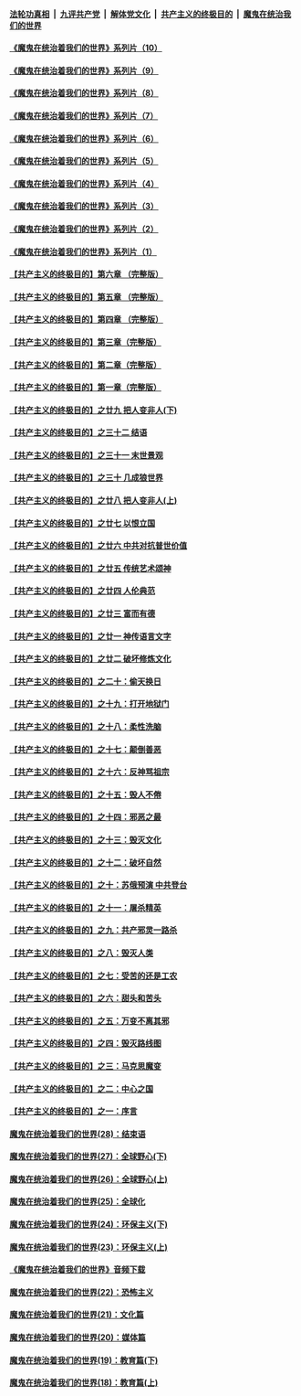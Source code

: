 

####  [法轮功真相](../../../../basic/blob/master/README.md?t=08060502) &nbsp;|&nbsp; [九评共产党](../../../../9ping.md/blob/master/README.md?t=08060502) &nbsp;|&nbsp; [解体党文化](../../../../jtdwh.md/blob/master/README.md?t=08060502)  &nbsp;|&nbsp; [共产主义的终极目的](../../../../gczydzjmd.md/blob/master/README.md?t=08060502) &nbsp;|&nbsp; [魔鬼在统治我们的世界](../../../../mgztzwmdsj.md/blob/master/README.md?t=08060502) 

#### [《魔鬼在统治着我们的世界》系列片（10）](../pages/nsc422/n12292670.md?t=08060502) 

#### [《魔鬼在统治着我们的世界》系列片（9）](../pages/nsc422/n12290859.md?t=08060502) 

#### [《魔鬼在统治着我们的世界》系列片（8）](../pages/nsc422/n12287445.md?t=08060502) 

#### [《魔鬼在统治着我们的世界》系列片（7）](../pages/nsc422/n12283425.md?t=08060502) 

#### [《魔鬼在统治着我们的世界》系列片（6）](../pages/nsc422/n12282314.md?t=08060502) 

#### [《魔鬼在统治着我们的世界》系列片（5）](../pages/nsc422/n12281419.md?t=08060502) 

#### [《魔鬼在统治着我们的世界》系列片（4）](../pages/nsc422/n12274024.md?t=08060502) 

#### [《魔鬼在统治着我们的世界》系列片（3）](../pages/nsc422/n12271322.md?t=08060502) 

#### [《魔鬼在统治着我们的世界》系列片（2）](../pages/nsc422/n12269049.md?t=08060502) 

#### [《魔鬼在统治着我们的世界》系列片（1）](../pages/nsc422/n12267575.md?t=08060502) 

#### [【共产主义的终极目的】第六章 （完整版）](../pages/nsc422/n11428913.md?t=08060502) 

#### [【共产主义的终极目的】第五章 （完整版）](../pages/nsc422/n11428912.md?t=08060502) 

#### [【共产主义的终极目的】第四章 （完整版）](../pages/nsc422/n11428907.md?t=08060502) 

#### [【共产主义的终极目的】第三章（完整版）](../pages/nsc422/n11428848.md?t=08060502) 

#### [【共产主义的终极目的】第二章（完整版）](../pages/nsc422/n11428831.md?t=08060502) 

#### [【共产主义的终极目的】第一章（完整版）](../pages/nsc422/n11417651.md?t=08060502) 

#### [【共产主义的终极目的】之廿九 把人变非人(下)](../pages/nsc422/n11344140.md?t=08060502) 

#### [【共产主义的终极目的】之三十二 结语](../pages/nsc422/n11360535.md?t=08060502) 

#### [【共产主义的终极目的】之三十一 末世景观](../pages/nsc422/n11351129.md?t=08060502) 

#### [【共产主义的终极目的】之三十 几成狼世界](../pages/nsc422/n11348280.md?t=08060502) 

#### [【共产主义的终极目的】之廿八 把人变非人(上)](../pages/nsc422/n11340492.md?t=08060502) 

#### [【共产主义的终极目的】之廿七 以恨立国](../pages/nsc422/n11336944.md?t=08060502) 

#### [【共产主义的终极目的】之廿六 中共对抗普世价值](../pages/nsc422/n11324785.md?t=08060502) 

#### [【共产主义的终极目的】之廿五 传统艺术颂神](../pages/nsc422/n11296396.md?t=08060502) 

#### [【共产主义的终极目的】之廿四 人伦典范](../pages/nsc422/n11296397.md?t=08060502) 

#### [【共产主义的终极目的】之廿三 富而有德](../pages/nsc422/n11283598.md?t=08060502) 

#### [【共产主义的终极目的】之廿一 神传语言文字](../pages/nsc422/n11263265.md?t=08060502) 

#### [【共产主义的终极目的】之廿二 破坏修炼文化](../pages/nsc422/n11245728.md?t=08060502) 

#### [【共产主义的终极目的】之二十：偷天换日](../pages/nsc422/n11238846.md?t=08060502) 

#### [【共产主义的终极目的】之十九：打开地狱门](../pages/nsc422/n11206376.md?t=08060502) 

#### [【共产主义的终极目的】之十八：柔性洗脑](../pages/nsc422/n11199994.md?t=08060502) 

#### [【共产主义的终极目的】之十七：颠倒善恶](../pages/nsc422/n11179782.md?t=08060502) 

#### [【共产主义的终极目的】之十六：反神骂祖宗](../pages/nsc422/n11166798.md?t=08060502) 

#### [【共产主义的终极目的】之十五：毁人不倦](../pages/nsc422/n11166792.md?t=08060502) 

#### [【共产主义的终极目的】之十四：邪恶之最](../pages/nsc422/n11150249.md?t=08060502) 

#### [【共产主义的终极目的】之十三：毁灭文化](../pages/nsc422/n11135227.md?t=08060502) 

#### [【共产主义的终极目的】之十二：破坏自然](../pages/nsc422/n11135214.md?t=08060502) 

#### [【共产主义的终极目的】之十：苏俄预演 中共登台](../pages/nsc422/n11118424.md?t=08060502) 

#### [【共产主义的终极目的】之十一：屠杀精英](../pages/nsc422/n11118442.md?t=08060502) 

#### [【共产主义的终极目的】之九：共产邪灵一路杀](../pages/nsc422/n11114139.md?t=08060502) 

#### [【共产主义的终极目的】之八：毁灭人类](../pages/nsc422/n11108503.md?t=08060502) 

#### [【共产主义的终极目的】之七：受苦的还是工农](../pages/nsc422/n11101809.md?t=08060502) 

#### [【共产主义的终极目的】之六：甜头和苦头](../pages/nsc422/n11096971.md?t=08060502) 

#### [【共产主义的终极目的】之五：万变不离其邪](../pages/nsc422/n11091285.md?t=08060502) 

#### [【共产主义的终极目的】之四：毁灭路线图](../pages/nsc422/n11086284.md?t=08060502) 

#### [【共产主义的终极目的】之三：马克思魔变](../pages/nsc422/n11061941.md?t=08060502) 

#### [【共产主义的终极目的】之二：中心之国](../pages/nsc422/n11047728.md?t=08060502) 

#### [【共产主义的终极目的】之一：序言](../pages/nsc422/n11086077.md?t=08060502) 

#### [魔鬼在统治着我们的世界(28)：结束语](../pages/nsc422/n10936246.md?t=08060502) 

#### [魔鬼在统治着我们的世界(27)：全球野心(下)](../pages/nsc422/n10928319.md?t=08060502) 

#### [魔鬼在统治着我们的世界(26)：全球野心(上)](../pages/nsc422/n10900318.md?t=08060502) 

#### [魔鬼在统治着我们的世界(25)：全球化](../pages/nsc422/n10788205.md?t=08060502) 

#### [魔鬼在统治着我们的世界(24)：环保主义(下)](../pages/nsc422/n10695307.md?t=08060502) 

#### [魔鬼在统治着我们的世界(23)：环保主义(上)](../pages/nsc422/n10688613.md?t=08060502) 

#### [《魔鬼在统治着我们的世界》音频下载](../pages/nsc422/n10635553.md?t=08060502) 

#### [魔鬼在统治着我们的世界(22)：恐怖主义](../pages/nsc422/n10614727.md?t=08060502) 

#### [魔鬼在统治着我们的世界(21)：文化篇](../pages/nsc422/n10597706.md?t=08060502) 

#### [魔鬼在统治着我们的世界(20)：媒体篇](../pages/nsc422/n10586579.md?t=08060502) 

#### [魔鬼在统治着我们的世界(19)：教育篇(下)](../pages/nsc422/n10564808.md?t=08060502) 

#### [魔鬼在统治着我们的世界(18)：教育篇(上)](../pages/nsc422/n10526970.md?t=08060502) 

